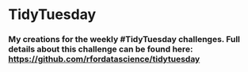 # TidyTuesday

### My creations for the weekly #TidyTuesday challenges. Full details about this challenge can be found here: https://github.com/rfordatascience/tidytuesday
